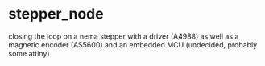 # stepper_node
closing the loop on a nema stepper with a driver (A4988) as well as a magnetic encoder (AS5600) and an embedded MCU (undecided, probably some attiny)

